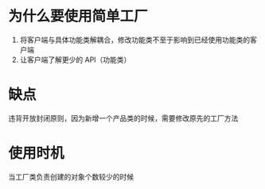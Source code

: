 # 为什么要使用简单工厂
1. 将客户端与具体功能类解耦合，修改功能类不至于影响到已经使用功能类的客户端
2. 让客户端了解更少的 API（功能类）

# 缺点
违背开放封闭原则，因为新增一个产品类的时候，需要修改原先的工厂方法

# 使用时机
当工厂类负责创建的对象个数较少的时候